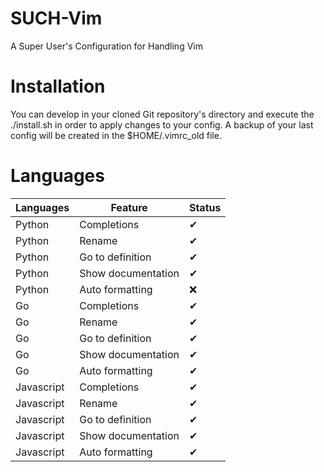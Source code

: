 # SUCH-Vim
A Super User's Configuration for Handling Vim

# Installation
You can develop in your cloned Git repository's directory and execute the ./install.sh in order to apply changes to your config. A backup of your last config will be created in the $HOME/.vimrc_old file.

# Languages
|Languages|Feature|Status|
|---|---|---|
|Python|Completions|&#10004;|
|Python|Rename|&#10004;|
|Python|Go to definition|&#10004;|
|Python|Show documentation|&#10004;|
|Python|Auto formatting|&#10060;|
|Go|Completions|&#10004;|
|Go|Rename|&#10004;|
|Go|Go to definition|&#10004;|
|Go|Show documentation|&#10004;|
|Go|Auto formatting|&#10004;|
|Javascript|Completions|&#10004;|
|Javascript|Rename|&#10004;|
|Javascript|Go to definition|&#10004;|
|Javascript|Show documentation|&#10004;|
|Javascript|Auto formatting|&#10004;|

